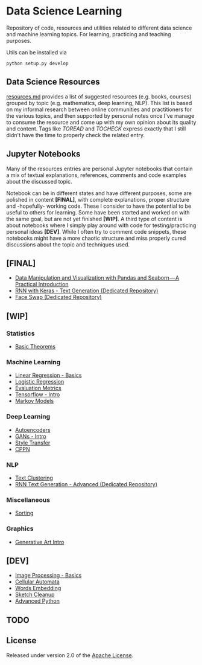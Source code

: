# Data Science Learning
Repository of code, resources and utilities related to different data science and machine learning topics. For learning, practicing and teaching purposes.

Utils can be installed via

    python setup.py develop

## Data Science Resources
[resources.md](resources.md) provides a list of suggested resources (e.g. books, courses) grouped by topic (e.g. mathematics, deep learning, NLP). This list is based on my informal research between online communities and practitioners for the various topics, and then supported by personal notes once I've manage to consume the resource and come up with my own opinion about its quality and content. Tags like *TOREAD* and *TOCHECK* express exactly that I still didn't have the time to properly check the related entry.


## Jupyter Notebooks
Many of the resources entries are personal Jupyter notebooks that contain a mix of textual explanations, references, comments and code examples about the discussed topic.

Notebook can be in different states and have different purposes, some are polished in content **[FINAL]**, with complete explanations, proper structure and -hopefully- working code. These I consider to have the potential to be useful to others for learning. Some have been started and worked on with the same goal, but are not yet finished **[WIP]**.
A third type of content is about notebooks where I simply play around with code for testing/practicing personal ideas **[DEV]**. While I often try to comment code snippets, these notebooks might have a more chaotic structure and miss properly cured discussions about the topic and techniques used.

## [FINAL]
* [Data Manipulation and Visualization with Pandas and Seaborn — A Practical Introduction](data%20analysis/Pandas%20and%20Seaborn.ipynb)
* [RNN with Keras - Text Generation (Dedicated Repository)](https://github.com/5agado/recurrent-neural-networks-intro/blob/master/RNN%20with%20Keras%20-%20Text%20Generation.ipynb)
* [Face Swap (Dedicated Repository)](https://github.com/5agado/face-swap)

## [WIP]

### Statistics
* [Basic Theorems](statistics/Statistics%20-%20Basic%20Theorems.ipynb)
### Machine Learning
* [Linear Regression - Basics](machine%20learning/Linear%20Regression%20-%20Basics.ipynb)
* [Logistic Regression](machine%20learning/Logistic%20Regression.ipynb)
* [Evaluation Metrics](machine%20learning/Evaluation%20Metrics.ipynb)
* [Tensorflow - Intro](machine%20learning/Tensorflow%20-%20Intro.ipynb)
* [Markov Models](machine%20learning/Markov%20Models.ipynb)
### Deep Learning
* [Autoencoders](deep%20learning/Autoencoders.ipynb)
* [GANs - Intro](deep%20learning/GANs%20Intro.ipynb)
* [Style Transfer](deep%20learning/Style%20Transfer.ipynb)
* [CPPN](deep%20learning/CPPN)
### NLP
* [Text Clustering](nlp/Text%20Clustering.ipynb)
* [RNN Text Generation - Advanced (Dedicated Repository)](https://github.com/5agado/recurrent-neural-networks-intro/blob/master/RNN%Text%20Generation%20-%20Advanced.ipynb)
### Miscellaneous
* [Sorting](miscellaneous/Sorting.ipynb)

### Graphics
* [Generative Art Intro](graphics/Generative%20Art%20-%20Intro.ipynb)

## [DEV]
* [Image Processing - Basics](image%20processing/Image%20Processing%20-%20Basics.ipynb)
* [Cellular Automata](cellular%20automata/Cellular%20Automata.ipynb)
* [Words Embedding](nlp/Words%20Embeddings.ipynb)
* [Sketch Cleanup](deep%20learning/Sketch%20Cleanup.ipynb)
* [Advanced Python](miscellaneous/Advanced%20Python.ipynb)

## TODO
	
## License

Released under version 2.0 of the [Apache License].

[Apache license]: http://www.apache.org/licenses/LICENSE-2.0
